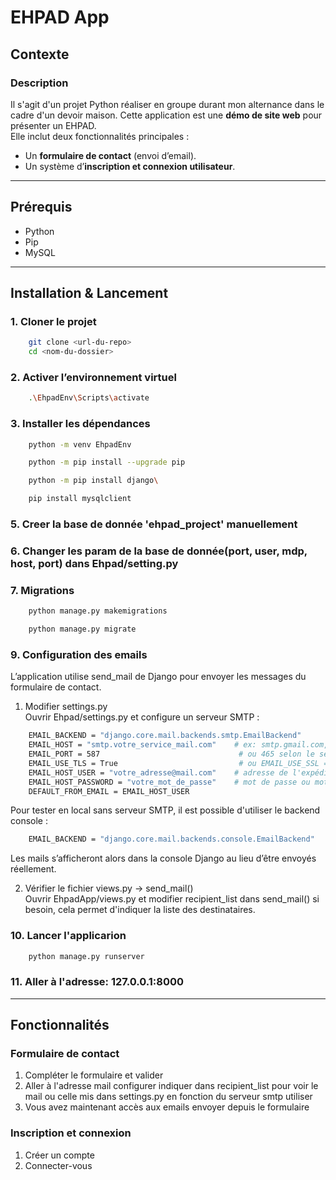 # EHPAD App

## Contexte

### Description
Il s'agit d'un projet Python réaliser en groupe durant mon alternance dans le cadre d'un devoir maison.
Cette application est une **démo de site web** pour présenter un EHPAD.  
Elle inclut deux fonctionnalités principales :  
- Un **formulaire de contact** (envoi d’email).  
- Un système d’**inscription et connexion utilisateur**.

---

## Prérequis

- Python
- Pip
- MySQL

---

## Installation & Lancement
### 1. Cloner le projet
```bash
    git clone <url-du-repo>
    cd <nom-du-dossier>
```

### 2. Activer l’environnement virtuel
```bash
    .\EhpadEnv\Scripts\activate
```

### 3. Installer les dépendances
```bash
    python -m venv EhpadEnv
```
```bash
    python -m pip install --upgrade pip
```
```bash
    python -m pip install django\
``` 
```bash
    pip install mysqlclient
```

### 5. Creer la base de donnée 'ehpad_project' manuellement

### 6. Changer les param de la base de donnée(port, user, mdp, host, port) dans Ehpad/setting.py

### 7. Migrations
```bash
    python manage.py makemigrations
```
```bash
    python manage.py migrate
```

### 9. Configuration des emails
L’application utilise send_mail de Django pour envoyer les messages du formulaire de contact.

1. Modifier settings.py\
Ouvrir Ehpad/settings.py et configure un serveur SMTP :
```bash
    EMAIL_BACKEND = "django.core.mail.backends.smtp.EmailBackend"
    EMAIL_HOST = "smtp.votre_service_mail.com"    # ex: smtp.gmail.com, smtp.sendinblue.com
    EMAIL_PORT = 587                               # ou 465 selon le service
    EMAIL_USE_TLS = True                           # ou EMAIL_USE_SSL = True
    EMAIL_HOST_USER = "votre_adresse@mail.com"    # adresse de l'expéditeur
    EMAIL_HOST_PASSWORD = "votre_mot_de_passe"    # mot de passe ou mot de passe application
    DEFAULT_FROM_EMAIL = EMAIL_HOST_USER
```
Pour tester en local sans serveur SMTP, il est possible d'utiliser le backend console :
```bash
    EMAIL_BACKEND = "django.core.mail.backends.console.EmailBackend"
```
Les mails s’afficheront alors dans la console Django au lieu d’être envoyés réellement.

2. Vérifier le fichier views.py -> send_mail()\
Ouvrir EhpadApp/views.py et modifier recipient_list dans send_mail() si besoin, cela permet d'indiquer la liste des destinataires.

### 10. Lancer l'applicarion
```bash
    python manage.py runserver
```

### 11. Aller à l'adresse: 127.0.0.1:8000

---

## Fonctionnalités

### Formulaire de contact
1. Compléter le formulaire et valider
2. Aller à l'adresse mail configurer indiquer dans recipient_list pour voir le mail ou celle mis dans settings.py en fonction du serveur smtp utiliser
3. Vous avez maintenant accès aux emails envoyer depuis le formulaire

### Inscription et connexion
1. Créer un compte
2. Connecter-vous

